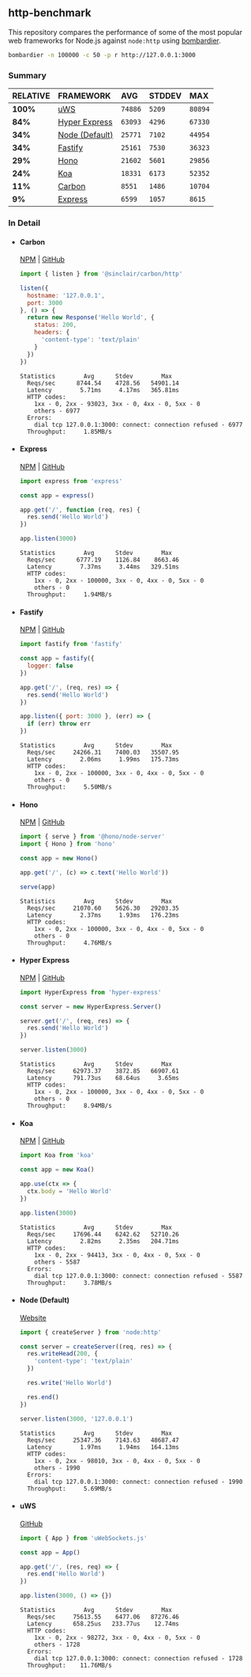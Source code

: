 ## http-benchmark

This repository compares the performance of some of the most popular web frameworks for Node.js against `node:http` using [bombardier](https://github.com/codesenberg/bombardier).

```bash
bombardier -n 100000 -c 50 -p r http://127.0.0.1:3000
```

### Summary

| RELATIVE | FRAMEWORK | AVG | STDDEV | MAX |
| :--- | :--- | :--- | :--- | :--- |
| **100%** | [uWS](#uws) | `74886` | `5209` | `80894` |
| **84%** | [Hyper Express](#hyper-express) | `63093` | `4296` | `67330` |
| **34%** | [Node (Default)](#node-default) | `25771` | `7102` | `44954` |
| **34%** | [Fastify](#fastify) | `25161` | `7530` | `36323` |
| **29%** | [Hono](#hono) | `21602` | `5601` | `29856` |
| **24%** | [Koa](#koa) | `18331` | `6173` | `52352` |
| **11%** | [Carbon](#carbon) | `8551` | `1486` | `10704` |
| **9%** | [Express](#express) | `6599` | `1057` | `8615` |


### In Detail

- #### Carbon
  [NPM](https://npmjs.com/@sinclair/carbon) | [GitHub](https://github.com/sinclairzx81/carbon)
  ```js
  import { listen } from '@sinclair/carbon/http'

  listen({
    hostname: '127.0.0.1',
    port: 3000
  }, () => {
    return new Response('Hello World', {
      status: 200,
      headers: {
        'content-type': 'text/plain'
      }
    })
  })
  ```

  ```
  Statistics        Avg      Stdev        Max
    Reqs/sec      8744.54    4728.56   54901.14
    Latency        5.71ms     4.17ms   365.81ms
    HTTP codes:
      1xx - 0, 2xx - 93023, 3xx - 0, 4xx - 0, 5xx - 0
      others - 6977
    Errors:
      dial tcp 127.0.0.1:3000: connect: connection refused - 6977
    Throughput:     1.85MB/s
  ```

- #### Express
  [NPM](https://npmjs.com/express) | [GitHub](https://github.com/expressjs/express)
  ```js
  import express from 'express'

  const app = express()

  app.get('/', function (req, res) {
    res.send('Hello World')
  })

  app.listen(3000)
  ```

  ```
  Statistics        Avg      Stdev        Max
    Reqs/sec      6777.19    1126.84    8663.46
    Latency        7.37ms     3.44ms   329.51ms
    HTTP codes:
      1xx - 0, 2xx - 100000, 3xx - 0, 4xx - 0, 5xx - 0
      others - 0
    Throughput:     1.94MB/s
  ```

- #### Fastify
  [NPM](https://npmjs.com/fastify) | [GitHub](https://github.com/fastify/fastify)
  ```js
  import fastify from 'fastify'

  const app = fastify({
    logger: false
  })

  app.get('/', (req, res) => {
    res.send('Hello World')
  })

  app.listen({ port: 3000 }, (err) => {
    if (err) throw err
  })
  ```

  ```
  Statistics        Avg      Stdev        Max
    Reqs/sec     24266.31    7400.03   35507.95
    Latency        2.06ms     1.99ms   175.73ms
    HTTP codes:
      1xx - 0, 2xx - 100000, 3xx - 0, 4xx - 0, 5xx - 0
      others - 0
    Throughput:     5.50MB/s
  ```

- #### Hono
  [NPM](https://npmjs.com/hono) | [GitHub](https://github.com/honojs/hono)
  ```js
  import { serve } from '@hono/node-server'
  import { Hono } from 'hono'

  const app = new Hono()

  app.get('/', (c) => c.text('Hello World'))

  serve(app)
  ```

  ```
  Statistics        Avg      Stdev        Max
    Reqs/sec     21070.60    5626.30   29203.35
    Latency        2.37ms     1.93ms   176.23ms
    HTTP codes:
      1xx - 0, 2xx - 100000, 3xx - 0, 4xx - 0, 5xx - 0
      others - 0
    Throughput:     4.76MB/s
  ```

- #### Hyper Express
  [NPM](https://npmjs.com/hyper-express) | [GitHub](https://github.com/kartikk221/hyper-express)
  ```js
  import HyperExpress from 'hyper-express'

  const server = new HyperExpress.Server()

  server.get('/', (req, res) => {
    res.send('Hello World')
  })

  server.listen(3000)
  ```

  ```
  Statistics        Avg      Stdev        Max
    Reqs/sec     62973.37    3872.85   66907.61
    Latency      791.73us    68.64us     3.65ms
    HTTP codes:
      1xx - 0, 2xx - 100000, 3xx - 0, 4xx - 0, 5xx - 0
      others - 0
    Throughput:     8.94MB/s
  ```

- #### Koa
  [NPM](https://npmjs.com/koa) | [GitHub](https://github.com/koajs/koa)
  ```js
  import Koa from 'koa'

  const app = new Koa()

  app.use(ctx => {
    ctx.body = 'Hello World'
  })

  app.listen(3000)
  ```

  ```
  Statistics        Avg      Stdev        Max
    Reqs/sec     17696.44    6242.62   52710.26
    Latency        2.82ms     2.35ms   204.71ms
    HTTP codes:
      1xx - 0, 2xx - 94413, 3xx - 0, 4xx - 0, 5xx - 0
      others - 5587
    Errors:
      dial tcp 127.0.0.1:3000: connect: connection refused - 5587
    Throughput:     3.78MB/s
  ```

- #### Node (Default)
  [Website](https://nodejs.org/api/http.html)
  ```js
  import { createServer } from 'node:http'

  const server = createServer((req, res) => {
    res.writeHead(200, {
      'content-type': 'text/plain'
    })

    res.write('Hello World')

    res.end()
  })

  server.listen(3000, '127.0.0.1')
  ```

  ```
  Statistics        Avg      Stdev        Max
    Reqs/sec     25347.36    7143.63   48687.47
    Latency        1.97ms     1.94ms   164.13ms
    HTTP codes:
      1xx - 0, 2xx - 98010, 3xx - 0, 4xx - 0, 5xx - 0
      others - 1990
    Errors:
      dial tcp 127.0.0.1:3000: connect: connection refused - 1990
    Throughput:     5.69MB/s
  ```

- #### uWS
  [GitHub](https://github.com/uNetworking/uWebSockets.js)
  ```js
  import { App } from 'uWebSockets.js'

  const app = App()

  app.get('/', (res, req) => {
    res.end('Hello World')
  })

  app.listen(3000, () => {})
  ```

  ```
  Statistics        Avg      Stdev        Max
    Reqs/sec     75613.55    6477.06   87276.46
    Latency      658.25us   233.77us    12.74ms
    HTTP codes:
      1xx - 0, 2xx - 98272, 3xx - 0, 4xx - 0, 5xx - 0
      others - 1728
    Errors:
      dial tcp 127.0.0.1:3000: connect: connection refused - 1728
    Throughput:    11.76MB/s
  ```


